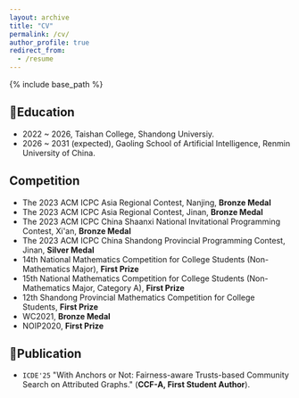 ```yaml
---
layout: archive
title: "CV"
permalink: /cv/
author_profile: true
redirect_from:
  - /resume
---
```


{% include base_path %}

## 📖Education
- 2022 ~ 2026, Taishan College, Shandong Universiy.
- 2026 ~ 2031 (expected), Gaoling School of Artificial Intelligence, Renmin University of China.

## Competition
- The 2023 ACM ICPC Asia Regional Contest, Nanjing, **Bronze Medal**
- The 2023 ACM ICPC Asia Regional Contest, Jinan, **Bronze Medal**
- The 2023 ACM ICPC China Shaanxi National Invitational Programming Contest, Xi'an, **Bronze Medal**
- The 2023 ACM ICPC China Shandong Provincial Programming Contest, Jinan, **Silver Medal**
- 14th National Mathematics Competition for College Students (Non-Mathematics Major), **First Prize**
- 15th National Mathematics Competition for College Students (Non-Mathematics Major, Category A), **First Prize**
- 12th Shandong Provincial Mathematics Competition for College Students, **First Prize**
- WC2021, **Bronze Medal**
- NOIP2020, **First Prize**

## 📝Publication 

- `ICDE'25` "With Anchors or Not: Fairness-aware Trusts-based Community Search on Attributed Graphs." (**CCF-A, First Student Author**).

